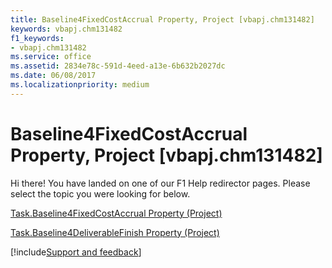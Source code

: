 ```yaml
---
title: Baseline4FixedCostAccrual Property, Project [vbapj.chm131482]
keywords: vbapj.chm131482
f1_keywords:
- vbapj.chm131482
ms.service: office
ms.assetid: 2834e78c-591d-4eed-a13e-6b632b2027dc
ms.date: 06/08/2017
ms.localizationpriority: medium
---
```



# Baseline4FixedCostAccrual Property, Project [vbapj.chm131482]

Hi there! You have landed on one of our F1 Help redirector pages. Please select the topic you were looking for below.

[Task.Baseline4FixedCostAccrual Property (Project)](https://msdn.microsoft.com/library/bd543c41-8233-1d31-b915-4eb222088968%28Office.15%29.aspx)

[Task.Baseline4DeliverableFinish Property (Project)](https://msdn.microsoft.com/library/b32e8151-2d12-05da-3eeb-f594a68df82a%28Office.15%29.aspx)

[!include[Support and feedback](~/includes/feedback-boilerplate.md)]